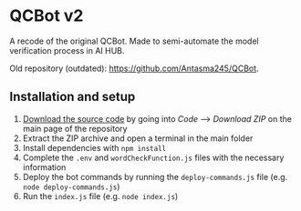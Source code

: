 # QCBot v2
A recode of the original QCBot. Made to semi-automate the model verification process in AI HUB.

Old repository (outdated): https://github.com/Antasma245/QCBot.

## Installation and setup
1. [Download the source code](https://github.com/Antasma245/QCBot-v2/archive/refs/heads/main.zip) by going into *Code* --> *Download ZIP* on the main page of the repository
2. Extract the ZIP archive and open a terminal in the main folder
3. Install dependencies with `npm install`
4. Complete the `.env` and `wordCheckFunction.js` files with the necessary information
5. Deploy the bot commands by running the `deploy-commands.js` file (e.g. `node deploy-commands.js`)
6. Run the `index.js` file (e.g. `node index.js`)
